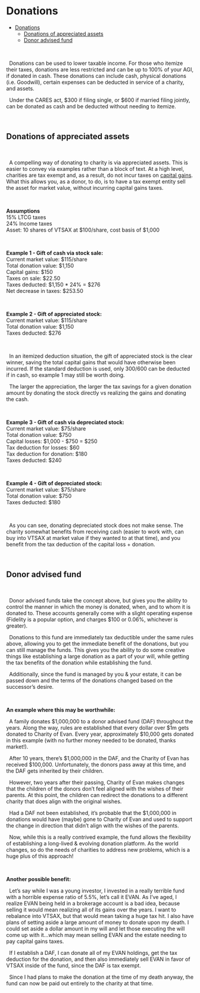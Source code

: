 # Donations
- [Donations](#donations)
  - [Donations of appreciated assets](#donations-of-appreciated-assets)
  - [Donor advised fund](#donor-advised-fund)

&nbsp;  

  Donations can be used to lower taxable income. For those who itemize their taxes, donations are less restricted and can be up to 100% of your AGI, if donated in cash. These donations can include cash, physical donations (i.e. Goodwill), certain expenses can be deducted in service of a charity, and assets.  

  Under the CARES act, $300 if filing single, or $600 if married filing jointly, can be donated as cash and be deducted without needing to itemize.  

&nbsp;  

## Donations of appreciated assets

&nbsp;  

  A compelling way of donating to charity is via appreciated assets. This is easier to convey via examples rather than a block of text. At a high level, charities are tax exempt and, as a result, do not incur taxes on [capital gains](/taxation/capital-gains). What this allows you, as a donor, to do, is to have a tax exempt entity sell the asset for market value, without incurring capital gains taxes.  

&nbsp;  

**Assumptions**  
15% LTCG taxes  
24% Income taxes  
Asset: 10 shares of VTSAX at $100/share, cost basis of $1,000  

&nbsp;  

**Example 1 - Gift of cash via stock sale:**  
Current market value: $115/share  
Total donation value: $1,150  
Capital gains: $150  
Taxes on sale: $22.50  
Taxes deducted: $1,150 * 24% = $276  
Net decrease in taxes: $253.50  

&nbsp;  

**Example 2 - Gift of appreciated stock:**  
Current market value: $115/share  
Total donation value: $1,150  
Taxes deducted: $276  

&nbsp;  

  In an itemized deduction situation, the gift of appreciated stock is the clear winner, saving the total capital gains that would have otherwise been incurred. If the standard deduction is used, only $300/$600 can be deducted if in cash, so example 1 may still be worth doing.  

  The larger the appreciation, the larger the tax savings for a given donation amount by donating the stock directly vs realizing the gains and donating the cash.  

&nbsp;  

**Example 3 - Gift of cash via depreciated stock:**  
Current market value: $75/share  
Total donation value: $750  
Capital losses: $1,000 - $750 = $250  
Tax deduction for losses: $60  
Tax deduction for donation: $180  
Taxes deducted: $240  

&nbsp;  

**Example 4 - Gift of depreciated stock:**  
Current market value: $75/share  
Total donation value: $750  
Taxes deducted: $180  

&nbsp;  

  As you can see, donating depreciated stock does not make sense. The charity somewhat benefits from receiving cash (easier to work with, can buy into VTSAX at market value if they wanted to at that time), and you benefit from the tax deduction of the capital loss + donation.

&nbsp;  

## Donor advised fund

&nbsp;  

  Donor advised funds take the concept above, but gives you the ability to control the manner in which the money is donated, when, and to whom it is donated to. These accounts generally come with a slight operating expense (Fidelity is a popular option, and charges $100 or 0.06%, whichever is greater).  

  Donations to this fund are immediately tax deductible under the same rules above, allowing you to get the immediate benefit of the donations, but you can still manage the funds. This gives you the ability to do some creative things like establishing a large donation as a part of your will, while getting the tax benefits of the donation while establishing the fund.  

  Additionally, since the fund is managed by you & your estate, it can be passed down and the terms of the donations changed based on the successor’s desire.  

&nbsp;  

**An example where this may be worthwhile:**

  A family donates $1,000,000 to a donor advised fund (DAF) throughout the years. Along the way, rules are established that every dollar over $1m gets donated to Charity of Evan. Every year, approximately $10,000 gets donated in this example (with no further money needed to be donated, thanks market!).  

  After 10 years, there’s $1,000,000 in the DAF, and the Charity of Evan has received $100,000. Unfortunately, the donors pass away at this time, and the DAF gets inherited by their children.  

  However, two years after their passing, Charity of Evan makes changes that the children of the donors don’t feel aligned with the wishes of their parents. At this point, the children can redirect the donations to a different charity that does align with the original wishes.  

  Had a DAF not been established, it’s probable that the $1,000,000 in donations would have (maybe) gone to Charity of Evan and used to support the change in direction that didn’t align with the wishes of the parents.  
	
  Now, while this is a really contrived example, the fund allows the flexibility of establishing a long-lived & evolving donation platform. As the world changes, so do the needs of charities to address new problems, which is a huge plus of this approach!  

&nbsp;  

**Another possible benefit:**  

  Let’s say while I was a young investor, I invested in a really terrible fund with a horrible expense ratio of 5.5%, let’s call it EVAN. As I’ve aged, I realize EVAN being held in a brokerage account is a bad idea, because selling it would mean realizing all of its gains over the years. I want to rebalance into VTSAX, but that would mean taking a huge tax hit. I also have plans of setting aside a large amount of money to donate upon my death. I could set aside a dollar amount in my will and let those executing the will come up with it…which may mean selling EVAN and the estate needing to pay capital gains taxes.  
	
  If I establish a DAF, I can donate all of my EVAN holdings, get the tax deduction for the donation, and then also immediately sell EVAN in favor of VTSAX inside of the fund, since the DAF is tax exempt.  

  Since I had plans to make the donation at the time of my death anyway, the fund can now be paid out entirely to the charity at that time.  
